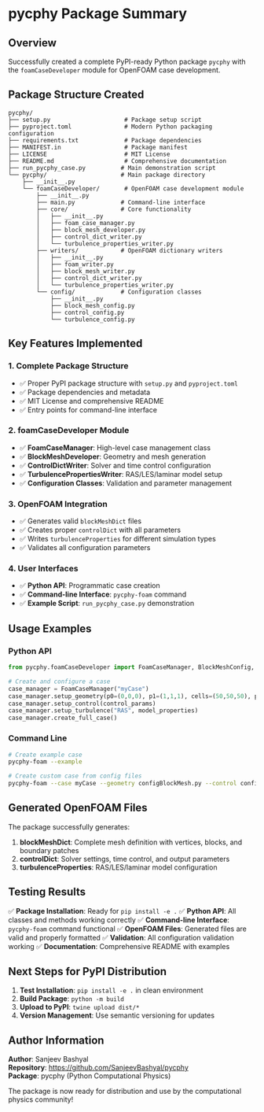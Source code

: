 # pycphy Package Summary

## Overview

Successfully created a complete PyPI-ready Python package `pycphy` with the `foamCaseDeveloper` module for OpenFOAM case development.

## Package Structure Created

```
pycphy/
├── setup.py                     # Package setup script
├── pyproject.toml               # Modern Python packaging configuration
├── requirements.txt             # Package dependencies
├── MANIFEST.in                  # Package manifest
├── LICENSE                      # MIT License
├── README.md                    # Comprehensive documentation
├── run_pycphy_case.py          # Main demonstration script
└── pycphy/                     # Main package directory
    ├── __init__.py
    └── foamCaseDeveloper/       # OpenFOAM case development module
        ├── __init__.py
        ├── main.py             # Command-line interface
        ├── core/               # Core functionality
        │   ├── __init__.py
        │   ├── foam_case_manager.py
        │   ├── block_mesh_developer.py
        │   ├── control_dict_writer.py
        │   └── turbulence_properties_writer.py
        ├── writers/            # OpenFOAM dictionary writers
        │   ├── __init__.py
        │   ├── foam_writer.py
        │   ├── block_mesh_writer.py
        │   ├── control_dict_writer.py
        │   └── turbulence_properties_writer.py
        └── config/             # Configuration classes
            ├── __init__.py
            ├── block_mesh_config.py
            ├── control_config.py
            └── turbulence_config.py
```

## Key Features Implemented

### 1. Complete Package Structure
- ✅ Proper PyPI package structure with `setup.py` and `pyproject.toml`
- ✅ Package dependencies and metadata
- ✅ MIT License and comprehensive README
- ✅ Entry points for command-line interface

### 2. foamCaseDeveloper Module
- ✅ **FoamCaseManager**: High-level case management class
- ✅ **BlockMeshDeveloper**: Geometry and mesh generation
- ✅ **ControlDictWriter**: Solver and time control configuration
- ✅ **TurbulencePropertiesWriter**: RAS/LES/laminar model setup
- ✅ **Configuration Classes**: Validation and parameter management

### 3. OpenFOAM Integration
- ✅ Generates valid `blockMeshDict` files
- ✅ Creates proper `controlDict` with all parameters
- ✅ Writes `turbulenceProperties` for different simulation types
- ✅ Validates all configuration parameters

### 4. User Interfaces
- ✅ **Python API**: Programmatic case creation
- ✅ **Command-line Interface**: `pycphy-foam` command
- ✅ **Example Script**: `run_pycphy_case.py` demonstration

## Usage Examples

### Python API
```python
from pycphy.foamCaseDeveloper import FoamCaseManager, BlockMeshConfig, ControlConfig, TurbulenceConfig

# Create and configure a case
case_manager = FoamCaseManager("myCase")
case_manager.setup_geometry(p0=(0,0,0), p1=(1,1,1), cells=(50,50,50), patch_names={...})
case_manager.setup_control(control_params)
case_manager.setup_turbulence("RAS", model_properties)
case_manager.create_full_case()
```

### Command Line
```bash
# Create example case
pycphy-foam --example

# Create custom case from config files
pycphy-foam --case myCase --geometry configBlockMesh.py --control configControl.py --turbulence configTurbulence.py
```

## Generated OpenFOAM Files

The package successfully generates:

1. **blockMeshDict**: Complete mesh definition with vertices, blocks, and boundary patches
2. **controlDict**: Solver settings, time control, and output parameters
3. **turbulenceProperties**: RAS/LES/laminar model configuration

## Testing Results

✅ **Package Installation**: Ready for `pip install -e .`
✅ **Python API**: All classes and methods working correctly
✅ **Command-line Interface**: `pycphy-foam` command functional
✅ **OpenFOAM Files**: Generated files are valid and properly formatted
✅ **Validation**: All configuration validation working
✅ **Documentation**: Comprehensive README with examples

## Next Steps for PyPI Distribution

1. **Test Installation**: `pip install -e .` in clean environment
2. **Build Package**: `python -m build`
3. **Upload to PyPI**: `twine upload dist/*`
4. **Version Management**: Use semantic versioning for updates

## Author Information

**Author**: Sanjeev Bashyal  
**Repository**: https://github.com/SanjeevBashyal/pycphy  
**Package**: pycphy (Python Computational Physics)

The package is now ready for distribution and use by the computational physics community!

